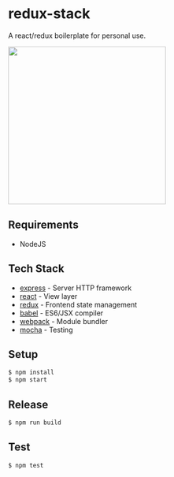 # redux-stack

A react/redux boilerplate for personal use.

<img src='https://www.dropbox.com/s/r3q2da52xbihpyq/octopus.jpg?raw=1' width='320px'>

## Requirements

+ NodeJS

## Tech Stack

* [express](http://expressjs.com/) - Server HTTP framework
* [react](https://facebook.github.io/react/) - View layer
* [redux](https://github.com/reactjs/redux) - Frontend state management
* [babel](https://babeljs.io/) - ES6/JSX compiler
* [webpack](https://webpack.github.io/) - Module bundler
* [mocha](https://mochajs.org/) - Testing

## Setup

```sh
$ npm install
$ npm start
```

## Release

```sh
$ npm run build
```

## Test

```sh
$ npm test
```
